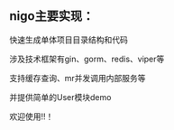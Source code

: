 ## nigo主要实现：
 快速生成单体项目目录结构和代码

 涉及技术框架有gin、gorm、redis、viper等

 支持缓存查询、mr并发调用内部服务等

 并提供简单的User模块demo

 欢迎使用!!！

